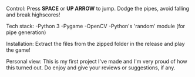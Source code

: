 Control:
Press **SPACE** or **UP ARROW** to jump.
Dodge the pipes, avoid falling and break highscores!

Tech stack:
-Python 3
-Pygame
-OpenCV
-Python's 'random' module (for pipe generation)

Installation:
Extract the files from the zipped folder in the release and play the game!

Personal view:
This is my first project I've made and I'm very proud of how this turned out.
Do enjoy and give your reviews or suggestions, if any.
